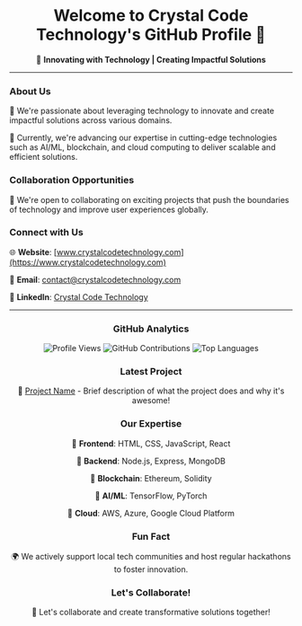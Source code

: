 <div align="center">

# Welcome to Crystal Code Technology's GitHub Profile 👋

🚀 **Innovating with Technology | Creating Impactful Solutions**

</div>

---

### About Us

👀 We're passionate about leveraging technology to innovate and create impactful solutions across various domains.

🌱 Currently, we're advancing our expertise in cutting-edge technologies such as AI/ML, blockchain, and cloud computing to deliver scalable and efficient solutions.

### Collaboration Opportunities

💼 We're open to collaborating on exciting projects that push the boundaries of technology and improve user experiences globally.

### Connect with Us

🌐 **Website**: [www.crystalcodetechnology.com](https://www.crystalcodetechnology.com)

📧 **Email**: contact@crystalcodetechnology.com

🔗 **LinkedIn**: [Crystal Code Technology](https://www.linkedin.com/company/crystalcodetechnology)

---

<div align="center">

### GitHub Analytics

![Profile Views](https://komarev.com/ghpvc/?username=crystalcodetechnology&color=brightgreen) ![GitHub Contributions](https://github-readme-stats.vercel.app/api?username=crystalcodetechnology&show_icons=true&theme=radical) ![Top Languages](https://github-readme-stats.vercel.app/api/top-langs/?username=crystalcodetechnology&layout=compact&theme=radical)

### Latest Project

🚀 [Project Name](https://github.com/CrystalCodeTechnology/project-repo) - Brief description of what the project does and why it's awesome!

### Our Expertise

🔧 **Frontend**: HTML, CSS, JavaScript, React

🔧 **Backend**: Node.js, Express, MongoDB

🔧 **Blockchain**: Ethereum, Solidity

🔧 **AI/ML**: TensorFlow, PyTorch

🔧 **Cloud**: AWS, Azure, Google Cloud Platform

### Fun Fact

🌍 We actively support local tech communities and host regular hackathons to foster innovation.

### Let's Collaborate!

🔗 Let's collaborate and create transformative solutions together!

</div>
